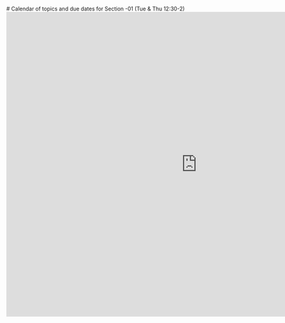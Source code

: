 <br>
# Calendar of topics and due dates for Section -01 (Tue & Thu 12:30-2)

<iframe src="https://calendar.google.com/calendar/embed?showCalendars=0&amp;height=800&amp;wkst=1&amp;bgcolor=%23FFFFFF&amp;src=mail.csuchico.edu_nc66paji5lqqmd6uqfu1sdfvls%40group.calendar.google.com&amp;color=%2323164E&amp;ctz=America%2FLos_Angeles" style="border-width:0" width="1000" height="800" frameborder="0" scrolling="no"></iframe>